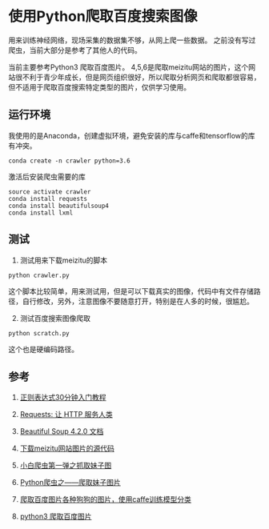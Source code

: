 # 使用Python爬取百度搜索图像

用来训练神经网络，现场采集的数据集不够，从网上爬一些数据。
之前没有写过爬虫，当前大部分是参考了其他人的代码。

当前主要参考Python3 爬取百度图片。
4,5,6是爬取meizitu网站的图片，这个网站很不利于青少年成长，但是网页组织很好，所以爬取分析网页和爬取都很容易，但不适用于爬取百度搜索特定类型的图片，仅供学习使用。

## 运行环境

我使用的是Anaconda，创建虚拟环境，避免安装的库与caffe和tensorflow的库有冲突。

```
conda create -n crawler python=3.6
```

激活后安装爬虫需要的库
```
source activate crawler
conda install requests
conda install beautifulsoup4
conda install lxml
```

## 测试

1. 测试用来下载meizitu的脚本
```
python crawler.py
```
这个脚本比较简单，用来测试用，但是可以下载真实的图像，代码中有文件存储路径，自行修改，另外，注意图像不要随意打开，特别是在人多的时候，很尴尬。

2. 测试百度搜索图像爬取

```
python scratch.py
```
这个也是硬编码路径。

## 参考
1. [正则表达式30分钟入门教程](http://deerchao.net/tutorials/regex/regex.htm)
2. [Requests: 让 HTTP 服务人类](http://docs.python-requests.org/zh_CN/latest/)
3. [Beautiful Soup 4.2.0 文档](https://www.crummy.com/software/BeautifulSoup/bs4/doc/index.zh.html)

4. [下载meizitu网站图片的源代码](https://github.com/thsheep/mzitu)
5. [小白爬虫第一弹之抓取妹子图](https://cuiqingcai.com/3179.html)
6. [Python爬虫之——爬取妹子图片](https://blog.csdn.net/baidu_35085676/article/details/68958267)

7. [爬取百度图片各种狗狗的图片，使用caffe训练模型分类](https://github.com/bbfamily/DogJudge)
8. [python3 爬取百度图片](https://blog.csdn.net/hust_bochu_xuchao/article/details/79431145)
